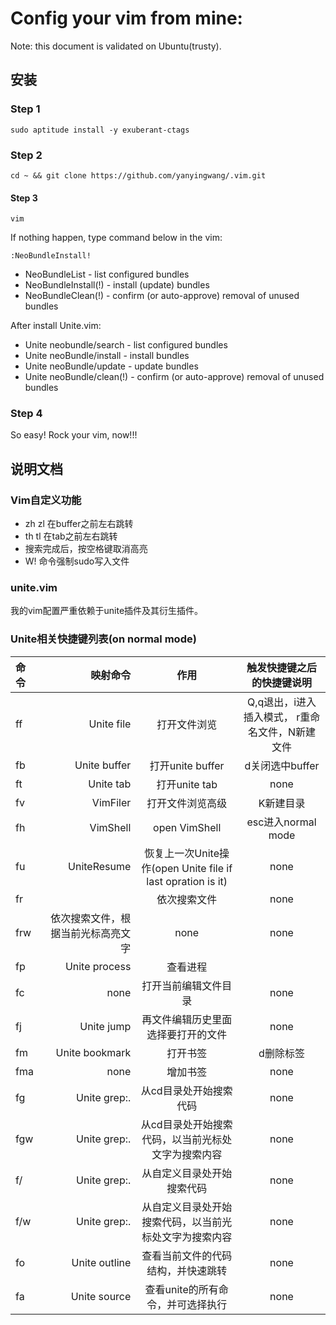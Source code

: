 Config your vim from mine:
==============


Note: this document is validated on Ubuntu(trusty).


安装
--------------

### Step 1
```shell
sudo aptitude install -y exuberant-ctags
```

### Step 2
```shell
cd ~ && git clone https://github.com/yanyingwang/.vim.git
```

#### Step 3
```shell
vim
```

If nothing happen, type command below in the vim:
```shell
:NeoBundleInstall!
```
* NeoBundleList - list configured bundles
* NeoBundleInstall(!) - install (update) bundles
* NeoBundleClean(!) - confirm (or auto-approve) removal of unused bundles

After install Unite.vim:
* Unite neobundle/search - list configured bundles
* Unite neoBundle/install - install bundles
* Unite neoBundle/update - update bundles
* Unite neoBundle/clean(!) - confirm (or auto-approve) removal of unused bundles

### Step 4
So easy! Rock your vim, now!!!




说明文档
--------------

### Vim自定义功能
* zh zl 在buffer之前左右跳转
* th tl 在tab之前左右跳转
* 搜索完成后，按空格键取消高亮
* W! 命令强制sudo写入文件

### unite.vim
我的vim配置严重依赖于unite插件及其衍生插件。


### Unite相关快捷键列表(on normal mode)   

| 命令 | 映射命令 | 作用 | 触发快捷键之后的快捷键说明 |
|:-----------|------------:|:------------:|:------------:|
| ff | Unite file | 打开文件浏览 | Q,q退出，i进入插入模式， r重命名文件，N新建文件
| fb | Unite buffer | 打开unite buffer | d关闭选中buffer
| ft | Unite tab | 打开unite tab | none
| fv | VimFiler | 打开文件浏览高级 | K新建目录
| fh | VimShell | open VimShell | esc进入normal mode
| fu | UniteResume | 恢复上一次Unite操作(open Unite file if last opration is it) | none
| fr | | 依次搜索文件 | none | none
| frw | 依次搜索文件，根据当前光标高亮文字 | none | none
| fp | Unite process | 查看进程 | | /开始搜索，d杀掉进程
| fc | none | 打开当前编辑文件目录 | none
| fj | Unite jump | 再文件编辑历史里面选择要打开的文件 | none
| fm | Unite bookmark | 打开书签 | d删除标签
| fma | none | 增加书签 | none
| fg | Unite grep:. | 从cd目录处开始搜索代码 | none
| fgw | Unite grep:. | 从cd目录处开始搜索代码，以当前光标处文字为搜索内容 | none
| f/ | Unite grep:. | 从自定义目录处开始搜索代码 | none
| f/w | Unite grep:. | 从自定义目录处开始搜索代码，以当前光标处文字为搜索内容 | none
| fo | Unite outline | 查看当前文件的代码结构，并快速跳转 | none
| fa | Unite source | 查看unite的所有命令，并可选择执行 | none





